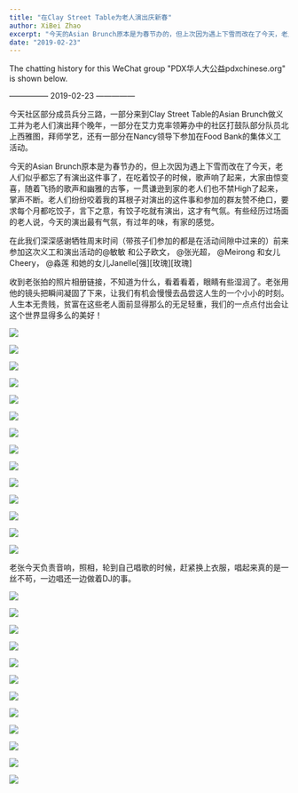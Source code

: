 ```yaml
---
title: "在Clay Street Table为老人演出庆新春"
author: XiBei Zhao
excerpt: "今天的Asian Brunch原本是为春节办的，但上次因为遇上下雪而改在了今天，老人们似乎都忘了有演出这件事了，在吃着饺子的时候，歌声响了起来，大家由惊变喜，随着飞扬的歌声和幽雅的古筝，一贯谦逊到家的老人们也不禁High了起来，掌声不断。"
date: "2019-02-23"
---
```


The chatting history for this WeChat group "PDX华人大公益pdxchinese.org" is shown below.

—————  2019-02-23  —————

今天社区部分成员兵分三路，一部分来到Clay Street Table的Asian Brunch做义工并为老人们演出拜个晚年，一部分在艾力克率领筹办中的社区打鼓队部分队员北上西雅图，拜师学艺，还有一部分在Nancy领导下参加在Food Bank的集体义工活动。

今天的Asian Brunch原本是为春节办的，但上次因为遇上下雪而改在了今天，老人们似乎都忘了有演出这件事了，在吃着饺子的时候，歌声响了起来，大家由惊变喜，随着飞扬的歌声和幽雅的古筝，一贯谦逊到家的老人们也不禁High了起来，掌声不断。老人们纷纷咬着我的耳根子对演出的这件事和参加的群友赞不绝口，要求每个月都吃饺子，言下之意，有饺子吃就有演出，这才有气氛。有些经历过场面的老人说，今天的演出最有气氛，有过年的味，有家的感觉。

在此我们深深感谢牺牲周末时间（带孩子们参加的都是在活动间隙中过来的）前来参加这次义工和演出活动的@敏敏 和公子欧文， @张光超， @Meirong 和女儿Cheery， @淼莲 和她的女儿Janelle[强][玫瑰][玫瑰]

收到老张拍的照片相册链接，不知道为什么，看着看着，眼睛有些湿润了。老张用他的镜头把瞬间凝固了下来，让我们有机会慢慢去品尝这人生的一个小小的时刻。人生本无贵贱，贫富在这些老人面前显得那么的无足轻重，我们的一点点付出会让这个世界显得多么的美好！

![](https://res.cloudinary.com/dhngj18do/image/upload/f_auto,q_auto/v1/images/65255764f215f998e7d5a8c9729cbb89)

![](https://res.cloudinary.com/dhngj18do/image/upload/f_auto,q_auto/v1/images/11e21c8387db77fb37d85410c100652f)

![](https://res.cloudinary.com/dhngj18do/image/upload/f_auto,q_auto/v1/images/a44e5a0ad7b3673b3e2ebe1e860cec76)

![](https://res.cloudinary.com/dhngj18do/image/upload/f_auto,q_auto/v1/images/487c2dec8956ceb6f03db69a1164612c)

![](https://res.cloudinary.com/dhngj18do/image/upload/f_auto,q_auto/v1/images/7b725370281db80cc0a8f0c4f2e847bb)

![](https://res.cloudinary.com/dhngj18do/image/upload/f_auto,q_auto/v1/images/c1cae96daf47327198881a6a4be4d8b9)

![](https://res.cloudinary.com/dhngj18do/image/upload/f_auto,q_auto/v1/images/f45a4e6196c931f4951e338d7f7b3be9)

![](https://res.cloudinary.com/dhngj18do/image/upload/f_auto,q_auto/v1/images/08890986e613055a3305d6e5029ffd72)

![](https://res.cloudinary.com/dhngj18do/image/upload/f_auto,q_auto/v1/images/a8df17f889732368e62737dab6f97f09)

![](https://res.cloudinary.com/dhngj18do/image/upload/f_auto,q_auto/v1/images/503cb6a8a0bc14d18dfff171a0f9aebc)

![](https://res.cloudinary.com/dhngj18do/image/upload/f_auto,q_auto/v1/images/9c5656d14822172b79ec7b172f9dbb93)

![](https://res.cloudinary.com/dhngj18do/image/upload/f_auto,q_auto/v1/images/dc58adf42f11e4dd65272095c77cbbc3)

![](https://res.cloudinary.com/dhngj18do/image/upload/f_auto,q_auto/v1/images/64199ddb4c14f86eae1db73f6c0f51e9)

![](https://res.cloudinary.com/dhngj18do/image/upload/f_auto,q_auto/v1/images/d374d052e09afb76ba5a370040b8bf64)

老张今天负责音响，照相，轮到自己唱歌的时候，赶紧换上衣服，唱起来真的是一丝不苟，一边唱还一边做着DJ的事。

![](https://res.cloudinary.com/dhngj18do/image/upload/f_auto,q_auto/v1/images/f17812fe0fde2372f905bd85ab3912fc)

![](https://res.cloudinary.com/dhngj18do/image/upload/f_auto,q_auto/v1/images/24ea2c105fe6a4283aa35c5660df3c49)

![](https://res.cloudinary.com/dhngj18do/image/upload/f_auto,q_auto/v1/images/38f9ff94b1a2f6deab686b47c3cd55a8)

![](https://res.cloudinary.com/dhngj18do/image/upload/f_auto,q_auto/v1/images/4e8083e95965bb33a399448cc23d8389)

![](https://res.cloudinary.com/dhngj18do/image/upload/f_auto,q_auto/v1/images/fea7f9c1d0814ea2eff4ce3e0d183506)

![](https://res.cloudinary.com/dhngj18do/image/upload/f_auto,q_auto/v1/images/a98b93da077fb9b16cab0dc56815a2b7)

![](https://res.cloudinary.com/dhngj18do/image/upload/f_auto,q_auto/v1/images/f7fad4f1532d140b2fe16a33042177ff)

![](https://res.cloudinary.com/dhngj18do/image/upload/f_auto,q_auto/v1/images/fc3110b4f05a241f49938d689d64ca10)

![](https://res.cloudinary.com/dhngj18do/image/upload/f_auto,q_auto/v1/images/30aa681e2d104dc302545a595b784a48)

![](https://res.cloudinary.com/dhngj18do/image/upload/f_auto,q_auto/v1/images/d49c1eb141eaceded554c705214d0bf1)

![](https://res.cloudinary.com/dhngj18do/image/upload/f_auto,q_auto/v1/images/2902217acedbf6d66591d71ce9454e96)

![](https://res.cloudinary.com/dhngj18do/image/upload/f_auto,q_auto/v1/images/e2c5b32ffa4071881b30fe1b14424974)
